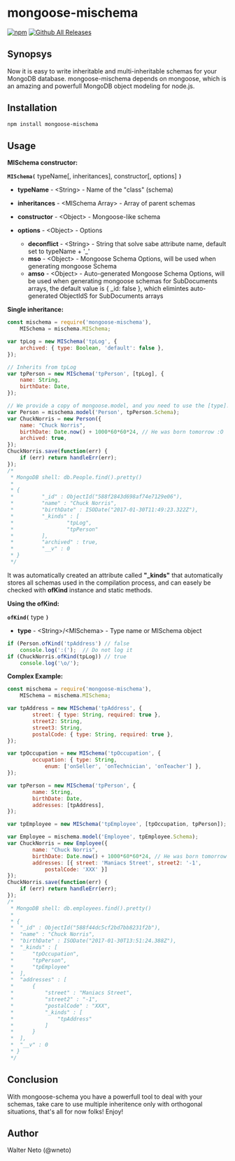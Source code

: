 # mongoose-mischema

[![npm](https://img.shields.io/npm/v/npm.svg?style=flat-square)](https://www.npmjs.com/package/mongoose-mischema)
[![Github All Releases](https://img.shields.io/github/downloads/radixo/mongoose-mischema/total.svg?style=flat-square)](https://github.com/radixo/mongoose-mischema)

## Synopsys

Now it is easy to write inheritable and multi-inheritable schemas for your MongoDB database. mongoose-mischema depends on mongoose, which is an amazing and powerfull MongoDB object modeling for node.js.

## Installation

```sh
npm install mongoose-mischema
```

## Usage

**MISchema constructor:**

**`MISchema(`** typeName[, inheritances], constructor[, options] **`)`**
- **typeName** - \<String\> - Name of the "class" (schema)
- **inheritances** - \<MISchema Array\> - Array of parent schemas
- **constructor** - \<Object\> - Mongoose-like schema
- **options** - \<Object\> - Options

  - **deconflict** - \<String\> - String that solve sabe attribute name, default set to typeName + '_'
  - **mso** - \<Object\> - Mongoose Schema Options, will be used when generating mongoose Schema
  - **amso** - \<Object\> - Auto-generated Mongoose Schema Options, will be used when generating mongoose schemas for SubDocuments arrays, the default value is { _id: false }, which elimintes auto-generated ObjectIdS for SubDocuments arrays

**Single inheritance:**

```js
const mischema = require('mongoose-mischema'),
    MISchema = mischema.MISchema;

var tpLog = new MISchema('tpLog', {
    archived: { type: Boolean, 'default': false },
});

// Inherits from tpLog
var tpPerson = new MISchema('tpPerson', [tpLog], {
    name: String,
    birthDate: Date,
});

// We provide a copy of mongoose.model, and you need to use the [type].Schema to get mongoose Schema
var Person = mischema.model('Person', tpPerson.Schema);
var ChuckNorris = new Person({
    name: "Chuck Norris",
    birthDate: Date.now() + 1000*60*60*24, // He was born tomorrow :O
    archived: true,
});
ChuckNorris.save(function(err) {
    if (err) return handleErr(err);
});
/*
 * MongoDB shell: db.People.find().pretty()
 *
 * {
 *         "_id" : ObjectId("588f2843d698af74e7129e06"),
 *         "name" : "Chuck Norris",
 *         "birthDate" : ISODate("2017-01-30T11:49:23.322Z"),
 *         "_kinds" : [
 *                 "tpLog",
 *                 "tpPerson"
 *         ],
 *         "archived" : true,
 *         "__v" : 0
 * }
 */
```

It was automatically created an attribute called **"_kinds"** that automatically stores all schemas used in the compilation process, and can easely be checked with **ofKind** instance and static methods.

**Using the ofKind:**

**`ofKind(`** type **`)`**
- **type** - \<String\>/\<MISchema\> - Type name or MISchema object
```js
if (Person.ofKind('tpAddress') // false
    console.log(':(');  // Do not log it
if (ChuckNorris.ofKind(tpLog)) // true
    console.log('\o/');
```

**Complex Example:**

```js
const mischema = require('mongoose-mischema'),
    MISchema = mischema.MISchema;

var tpAddress = new MISchema('tpAddress', {
        street: { type: String, required: true },
        street2: String,
        street3: String,
        postalCode: { type: String, required: true },
});

var tpOccupation = new MISchema('tpOccupation', {
        occupation: { type: String, 
            enum: ['onSeller', 'onTechnician', 'onTeacher'] },
});

var tpPerson = new MISchema('tpPerson', {
        name: String,
        birthDate: Date,
        addresses: [tpAddress],
});

var tpEmployee = new MISchema('tpEmployee', [tpOccupation, tpPerson]);

var Employee = mischema.model('Employee', tpEmployee.Schema);
var ChuckNorris = new Employee({
        name: "Chuck Norris",
        birthDate: Date.now() + 1000*60*60*24, // He was born tomorrow :O
        addresses: [{ street: 'Maniacs Street', street2: '-1',
            postalCode: 'XXX' }]
});
ChuckNorris.save(function(err) {
    if (err) return handleErr(err);
});
/*
 * MongoDB shell: db.employees.find().pretty()
 *
 * {
 *	"_id" : ObjectId("588f44dc5cf2bd7bb8231f2b"),
 *	"name" : "Chuck Norris",
 *	"birthDate" : ISODate("2017-01-30T13:51:24.388Z"),
 *	"_kinds" : [
 *		"tpOccupation",
 *		"tpPerson",
 *		"tpEmployee"
 *	],
 *	"addresses" : [
 *		{
 *			"street" : "Maniacs Street",
 *			"street2" : "-1",
 *			"postalCode" : "XXX",
 *			"_kinds" : [
 *				"tpAddress"
 *			]
 *		}
 *	],
 *	"__v" : 0
 * }
 */
```

## Conclusion

With mongoose-schema you have a powerfull tool to deal with your schemas, take care to use multiple inheritence only with orthogonal situations, that's all for now folks! Enjoy!

## Author
Walter Neto (@wneto)

